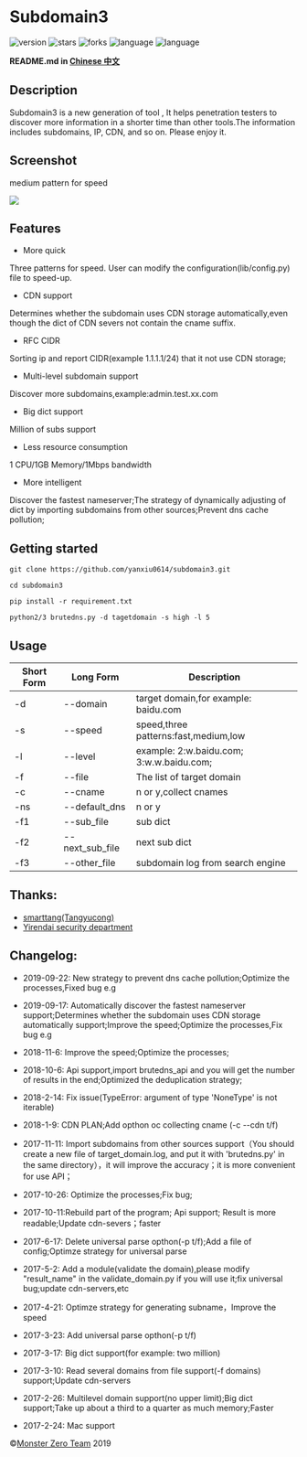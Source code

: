 # Subdomain3

![version](https://img.shields.io/badge/version-3.0-green.svg) ![stars](https://img.shields.io/github/stars/yanxiu0614/subdomain3.svg) ![forks](https://img.shields.io/github/forks/yanxiu0614/subdomain3.svg)  ![language](https://img.shields.io/badge/language-python2%2B-green.svg) ![language](https://img.shields.io/badge/language-python3%2B-green.svg)

**README.md in [Chinese 中文](https://github.com/yanxiu0614/subdomain3/blob/master/README_ZH.md)**


## Description
Subdomain3 is a new generation of tool , It helps penetration testers to discover more information  in a shorter time than other tools.The  information includes subdomains, IP, CDN, and so on. Please enjoy it.

## Screenshot
medium pattern for speed

![](screenshot.png)

## Features

* More quick

Three patterns for speed. User can modify the configuration(lib/config.py) file to speed-up.
* CDN support

Determines whether the subdomain  uses CDN storage automatically,even though the dict of CDN severs not contain the cname suffix.
* RFC CIDR

Sorting ip and report CIDR(example 1.1.1.1/24) that it not use CDN storage;
* Multi-level subdomain support

Discover more subdomains,example:admin.test.xx.com
* Big dict support

Million of subs support
* Less resource consumption

1 CPU/1GB Memory/1Mbps bandwidth
* More intelligent

Discover the fastest nameserver;The strategy of dynamically adjusting of dict by importing subdomains from other sources;Prevent dns cache pollution;


## Getting started

```
git clone https://github.com/yanxiu0614/subdomain3.git

cd subdomain3

pip install -r requirement.txt

python2/3 brutedns.py -d tagetdomain -s high -l 5
```
## Usage

Short Form    | Long Form      | Description
------------- | -------------  |-------------
-d            | --domain       | target domain,for example: baidu.com
-s            | --speed        | speed,three patterns:fast,medium,low
-l            | --level        | example: 2:w.baidu.com; 3:w.w.baidu.com;
-f            | --file         | The list of target domain
-c            | --cname        | n or y,collect cnames
-ns           | --default_dns  | n or y
-f1           | --sub_file     | sub dict
-f2           | --next_sub_file| next sub dict
-f3           | --other_file   | subdomain log from search engine

## Thanks:

- <a href="https://github.com/smarttang" target="view_window">smarttang(Tangyucong)</a>
- <a href="https://security.yirendai.com/" target="view_window">Yirendai security department</a>


## Changelog:
- 2019-09-22: New strategy to prevent dns cache pollution;Optimize the  processes,Fixed bug e.g

- 2019-09-17: Automatically discover the fastest nameserver support;Determines whether the subdomain  uses CDN storage automatically support;Improve the speed;Optimize the  processes,Fix bug e.g

- 2018-11-6: Improve the speed;Optimize the  processes;

- 2018-10-6: Api support,import brutedns_api and you will get the number of results in the end;Optimized the deduplication strategy;

- 2018-2-14: Fix issue(TypeError: argument of type 'NoneType' is not iterable)

- 2018-1-9: CDN PLAN;Add opthon oc collecting cname (-c --cdn  t/f)

- 2017-11-11: Import subdomains from other sources support（You should create a new file of target_domain.log, and put it with 'brutedns.py' in the same directory），it will improve the accuracy；it is more convenient for use API；

- 2017-10-26: Optimize the  processes;Fix bug;

- 2017-10-11:Rebuild part of the program; Api support; Result is more readable;Update cdn-severs；faster

- 2017-6-17: Delete universal parse opthon(-p t/f);Add a file of config;Optimze strategy for universal parse

- 2017-5-2: Add a module(validate the domain),please modify "result_name" in the validate_domain.py if you will use it;fix universal bug;update cdn-servers,etc

- 2017-4-21: Optimze strategy for generating subname，Improve the speed

- 2017-3-23: Add universal parse opthon(-p t/f)

- 2017-3-17: Big dict support(for example: two million)

- 2017-3-10: Read several domains from file support(-f domains) support;Update cdn-servers

- 2017-2-26: Multilevel domain support(no upper limit);Big dict support;Take up about a third to a quarter as much memory;Faster

- 2017-2-24: Mac support




&copy;<a href="https://github.com/monsterzer0" target="_blank">Monster Zero Team</a>  2019
